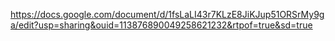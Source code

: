 https://docs.google.com/document/d/1fsLaLI43r7KLzE8JiKJup51ORSrMy9ga/edit?usp=sharing&ouid=113876890049258621232&rtpof=true&sd=true
